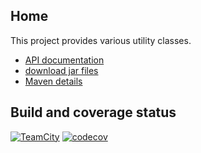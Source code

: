 ## Home

This project provides various utility classes.

* [API documentation](https://quicksilver.host.cs.st-andrews.ac.uk/apidocs/utilities/)
* [download jar files](https://quicksilver.host.cs.st-andrews.ac.uk/artifacts/utilities/)
* [Maven details](https://github.com/stacs-srg/utilities/blob/master/README.md)

## Build and coverage status

[![TeamCity](https://quicksilver.host.cs.st-andrews.ac.uk/buildstatus/utilities/build-status.png)](https://beast.cs.st-andrews.ac.uk/teamcity/viewType.html?buildTypeId=Utilities_Build) [![codecov](https://codecov.io/gh/stacs-srg/utilities/branch/master/graph/badge.svg)](https://codecov.io/gh/stacs-srg/utilities)
